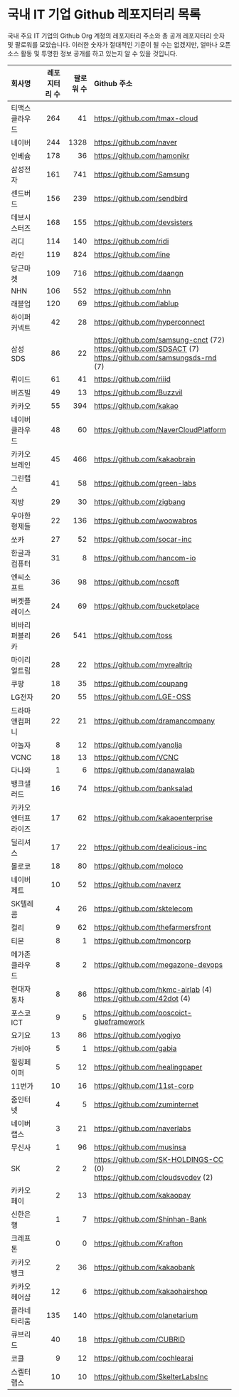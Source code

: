 # 국내 IT 기업 Github 레포지터리 목록
국내 주요 IT 기업의 Github Org 계정의 레포지터리 주소와 총 공개 레포지터리 숫자 및 팔로워를 모았습니다. 이러한 숫자가 절대적인 기준이 될 수는 없겠지만, 얼마나 오픈 소스 활동 및 투명한 정보 공개를 하고 있는지 알 수 있을 것입니다.

<!-- MARKDOWN_TABLE(GITHUB): START -->

| **회사명** | **레포지터리 수** | **팔로워 수** | **Github 주소** |
|:---|---:|---:|:---|
| 티맥스클라우드 | 264 | 41 | https://github.com/tmax-cloud |
| 네이버 | 244 | 1328 | https://github.com/naver |
| 인베슘 | 178 | 36 | https://github.com/hamonikr |
| 삼성전자 | 161 | 741 | https://github.com/Samsung |
| 센드버드 | 156 | 239 | https://github.com/sendbird |
| 데브시스터즈 | 168 | 155 | https://github.com/devsisters |
| 리디 | 114 | 140 | https://github.com/ridi |
| 라인 | 119 | 824 | https://github.com/line |
| 당근마켓 | 109 | 716 | https://github.com/daangn |
| NHN | 106 | 552 | https://github.com/nhn |
| 래블업 | 120 | 69 | https://github.com/lablup |
| 하이퍼커넥트 | 42 | 28 | https://github.com/hyperconnect |
| 삼성SDS | 86 | 22 | https://github.com/samsung-cnct (72)<br />https://github.com/SDSACT (7)<br />https://github.com/samsungsds-rnd (7) |
| 뤼이드 | 61 | 41 | https://github.com/riiid |
| 버즈빌 | 49 | 13 | https://github.com/Buzzvil |
| 카카오 | 55 | 394 | https://github.com/kakao |
| 네이버클라우드 | 48 | 60 | https://github.com/NaverCloudPlatform |
| 카카오브레인 | 45 | 466 | https://github.com/kakaobrain |
| 그린랩스 | 41 | 58 | https://github.com/green-labs |
| 직방 | 29 | 30 | https://github.com/zigbang |
| 우아한형제들 | 22 | 136 | https://github.com/woowabros |
| 쏘카 | 27 | 52 | https://github.com/socar-inc |
| 한글과컴퓨터 | 31 | 8 | https://github.com/hancom-io |
| 엔씨소프트 | 36 | 98 | https://github.com/ncsoft |
| 버켓플레이스 | 24 | 69 | https://github.com/bucketplace |
| 비바리퍼블리카 | 26 | 541 | https://github.com/toss |
| 마이리얼트립 | 28 | 22 | https://github.com/myrealtrip |
| 쿠팡 | 18 | 35 | https://github.com/coupang |
| LG전자 | 20 | 55 | https://github.com/LGE-OSS |
| 드라마앤컴퍼니 | 22 | 21 | https://github.com/dramancompany |
| 야놀자 | 8 | 12 | https://github.com/yanolja |
| VCNC | 18 | 13 | https://github.com/VCNC |
| 다나와 | 1 | 6 | https://github.com/danawalab |
| 뱅크샐러드 | 16 | 74 | https://github.com/banksalad |
| 카카오엔터프라이즈 | 17 | 62 | https://github.com/kakaoenterprise |
| 딜리셔스 | 17 | 22 | https://github.com/dealicious-inc |
| 몰로코 | 18 | 80 | https://github.com/moloco |
| 네이버제트 | 10 | 52 | https://github.com/naverz |
| SK텔레콤 | 4 | 26 | https://github.com/sktelecom |
| 컬리 | 9 | 62 | https://github.com/thefarmersfront |
| 티몬 | 8 | 1 | https://github.com/tmoncorp |
| 메가존클라우드 | 8 | 2 | https://github.com/megazone-devops |
| 현대자동차 | 8 | 86 | https://github.com/hkmc-airlab (4)<br />https://github.com/42dot (4) |
| 포스코ICT | 9 | 5 | https://github.com/poscoict-glueframework |
| 요기요 | 13 | 86 | https://github.com/yogiyo |
| 가비아 | 5 | 1 | https://github.com/gabia |
| 힐링페이퍼 | 5 | 12 | https://github.com/healingpaper |
| 11번가 | 10 | 16 | https://github.com/11st-corp |
| 줌인터넷 | 4 | 5 | https://github.com/zuminternet |
| 네이버랩스 | 3 | 21 | https://github.com/naverlabs |
| 무신사 | 1 | 96 | https://github.com/musinsa |
| SK | 2 | 2 | https://github.com/SK-HOLDINGS-CC (0)<br />https://github.com/cloudsvcdev (2) |
| 카카오페이 | 2 | 13 | https://github.com/kakaopay |
| 신한은행 | 1 | 7 | https://github.com/Shinhan-Bank |
| 크레프톤 | 0 | 0 | https://github.com/Krafton |
| 카카오뱅크 | 2 | 36 | https://github.com/kakaobank |
| 카카오헤어샵 | 12 | 6 | https://github.com/kakaohairshop |
| 플라네타리움 | 135 | 140 | https://github.com/planetarium |
| 큐브리드 | 40 | 18 | https://github.com/CUBRID |
| 코클 | 9 | 12 | https://github.com/cochlearai |
| 스켈터랩스 | 10 | 10 | https://github.com/SkelterLabsInc |

<!-- MARKDOWN_TABLE(GITHUB): END -->
